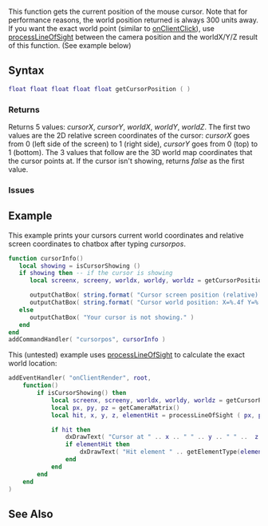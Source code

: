 This function gets the current position of the mouse cursor. Note that for performance reasons, the world position returned is always 300 units away. If you want the exact world point (similar to [onClientClick](/docs/onClientClick.md "wikilink")), use [processLineOfSight](/processLineOfSight.md "wikilink") between the camera position and the worldX/Y/Z result of this function. (See example below)

Syntax
------

``` lua
float float float float float getCursorPosition ( )
```

### Returns

Returns 5 values: *cursorX*, *cursorY*, *worldX*, *worldY*, *worldZ*. The first two values are the 2D relative screen coordinates of the cursor: *cursorX* goes from 0 (left side of the screen) to 1 (right side), *cursorY* goes from 0 (top) to 1 (bottom). The 3 values that follow are the 3D world map coordinates that the cursor points at. If the cursor isn't showing, returns *false* as the first value.

### Issues

Example
-------

This example prints your cursors current world coordinates and relative screen coordinates to chatbox after typing *cursorpos*.

``` lua
function cursorInfo()
   local showing = isCursorShowing ()
   if showing then -- if the cursor is showing
      local screenx, screeny, worldx, worldy, worldz = getCursorPosition()

      outputChatBox( string.format( "Cursor screen position (relative): X=%.4f Y=%.4f", screenx, screeny ) ) -- make the accuracy of floats 4 decimals
      outputChatBox( string.format( "Cursor world position: X=%.4f Y=%.4f Z=%.4f", worldx, worldy, worldz ) ) -- make the accuracy of floats 4 decimals accurate
   else
      outputChatBox( "Your cursor is not showing." )
   end
end
addCommandHandler( "cursorpos", cursorInfo )
```

This (untested) example uses [processLineOfSight](/docs/processLineOfSight.md "wikilink") to calculate the exact world location:

``` lua
addEventHandler( "onClientRender", root,
    function()
        if isCursorShowing() then
            local screenx, screeny, worldx, worldy, worldz = getCursorPosition()
            local px, py, pz = getCameraMatrix()
            local hit, x, y, z, elementHit = processLineOfSight ( px, py, pz, worldx, worldy, worldz )

            if hit then
                dxDrawText( "Cursor at " .. x .. " " .. y .. " " ..  z, 200, 200 )
                if elementHit then
                    dxDrawText( "Hit element " .. getElementType(elementHit), 200, 220 )
                end
            end
        end
    end
)
```

See Also
--------
